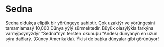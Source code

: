 # Sedna

Sedna oldukça eliptik bir yörüngeye sahiptir. Çok uzaktýr ve yörüngesini
tamamlamasý 10,000 Dünya yýlý sürmektedir. Büyük olasýlýkla farkýna
varmýþsýnýzdýr “Sedna”nýn tersten okunuþu “Andes\ dünyanýn en uzun sýra daðlarý.
(Güney Amerika’da). Ýkisi de baþka dünyalar gibi görünüyor!
